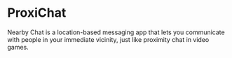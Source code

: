 # ProxiChat
Nearby Chat is a location-based messaging app that lets you communicate with people in your immediate vicinity, just like proximity chat in video games.
